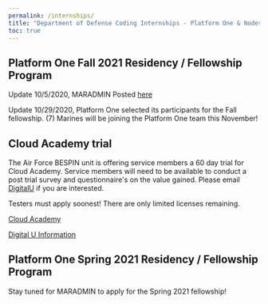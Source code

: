 ```yaml
---
permalink: /internships/
title: "Department of Defense Coding Internships - Platform One & Nodes"
toc: true
---
```




## Platform One Fall 2021 Residency / Fellowship Program

Update 10/5/2020, MARADMIN Posted [here](https://www.marines.mil/News/Messages/Messages-Display/Article/2371787/department-of-defense-platform-one-fellowship-opportunity/)

Update 10/29/2020, Platform One selected its participants for the Fall fellowship.  (7) Marines will be joining the Platform One team this November!

##  Cloud Academy trial 

The Air Force BESPIN unit is offering service members a 60 day trial for Cloud Academy. 
Service members will need to be available to conduct a post trial survey and questionnaire's on the value gained.
Please email [DigitalU](mailto:peyton.cleveland.1@us.af.mil) if you are interested.

Testers must apply soonest! There are only limited licenses remaining.

[Cloud Academy](https://cloudacademy.com/)

[Digital U Information](https://www.fedscoop.com/air-forces-digital-university-free-technical-training/)

##  Platform One Spring 2021 Residency / Fellowship Program

Stay tuned for MARADMIN to apply for the Spring 2021 fellowship!

